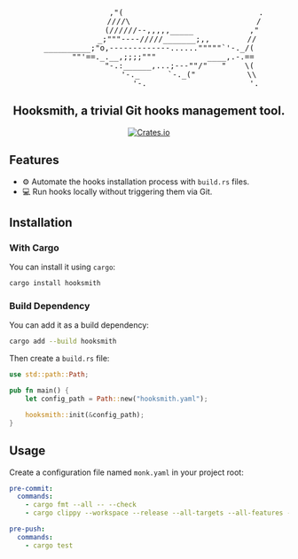 <pre align="center">
                ,"(                             .
               ////\                           /
              (//////--,,,,,_____            ,"
            _;"""----/////_______;,,        //
__________;"o,-------------......"""""`'-._/(
      ""'==._.__,;;;;"""           ____,.-.==
             "-.:______,...;---""/"   "    \(
                 '-._      `-._("           \\
                     '-._                     '._
</pre>

<h2 align="center">
    Hooksmith, a trivial Git hooks management tool.
</h2>

<p align="center">
    <a href="https://crates.io/crates/hooksmith">
        <img alt="Crates.io" src="https://img.shields.io/crates/v/hooksmith.svg">
    </a>
</p>

## Features

- ⚙️ Automate the hooks installation process with `build.rs` files.
- 💻 Run hooks locally without triggering them via Git.

## Installation

### With Cargo
You can install it using `cargo`:

```sh
cargo install hooksmith
```

### Build Dependency

You can add it as a build dependency:

```sh
cargo add --build hooksmith
```

Then create a `build.rs` file:

```rust
use std::path::Path;

pub fn main() {
    let config_path = Path::new("hooksmith.yaml");

    hooksmith::init(&config_path);
}
```

## Usage

Create a configuration file named `monk.yaml` in your project root:

```yaml
pre-commit:
  commands:
    - cargo fmt --all -- --check
    - cargo clippy --workspace --release --all-targets --all-features -- --deny warnings

pre-push:
  commands:
    - cargo test

```
